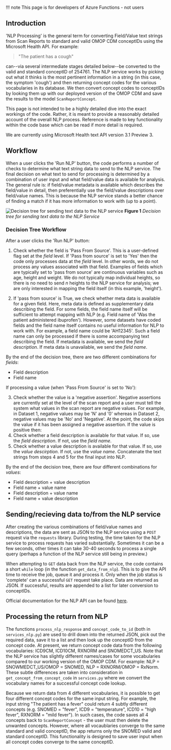 !!! note
    This page is for developers of Azure Functions - not users

## Introduction
'NLP Processing' is the general term for converting Field/Value text strings from Scan Reports to standard and valid OMOP CDM conceptIDs using the Microsoft Health API. For example:
> "The patient has a cough" 

can--via several intermediate stages detailed below--be converted to the valid and standard conceptID of 254761. The NLP service works by picking out what it thinks is the most pertinent information in a string (in this case, the symptom 'cough') and then returning concept codes for the various vocabularies in its database. We then convert concept codes to conceptIDs by looking them up with our deployed version of the OMOP CDM and save the results to the model `ScanReportConcept`.

This page is not intended to be a highly detailed dive into the exact workings of the code. Rather, it is meant to provide a reasonably detailed account of the overall NLP process. Reference is made to key functionality within the code base which can be read if more detail is required.

We are currently using Microsoft Health text API version 3.1 Preview 3.

## Workflow
When a user clicks the 'Run NLP' button, the code performs a number of checks to determine what text string data to send to the NLP service. The final decision on what text to send for processing is determined by a combination of user input and what field/value data is available for analysis. The general rule is: if field/value metadata is available which describes the field/value in detail, then preferentially use the field/value descriptions over field/value names. This is because the NLP service stands a better chance of finding a match if it has more information to work with (up to a point).

![Decision tree for sending text data to the NLP service](https://user-images.githubusercontent.com/27423094/119468717-9c219280-bd3e-11eb-9f18-de72e955bcee.png)
**Figure 1** *Decision tree for sending text data to the NLP Service*

### Decision Tree Workflow

After a user clicks the 'Run NLP' button:

1. Check whether the field is 'Pass From Source'. This is a user-defined flag set at the *field* level. If 'Pass from source' is set to 'Yes' then the code only processes data at the *field* level. In other words, we do not process any values associated with that field. Examples of fields which are typically set to 'pass from source' are continuous variables such as age, height and weight. We do not typically map individual heights, so there is no need to send *n* heights to the NLP service for analysis; we are only interested in mapping the field itself (in this example, 'height').

2. If 'pass from source' is True, we check whether meta data is available for a given field. Here, meta data is defined as supplementary data describing the field. For some fields, the field name itself will be sufficient to attempt mapping with NLP (e.g. Field name of 'Was the patient administered ibuprofen'). However, some datasets have coded fields and the field name itself contains no useful information for NLP to work with. For example, a field name could be 'AH12345'. Such a field name can only be processed if there is some accompanying text describing the field. If metadata is available, we send the *field description*. If meta data is unavailable, we send the *field name*.

By the end of the decision tree, there are two different combinations for *fields*:

- Field description
- Field name

If processing a value (when 'Pass From Source' is set to 'No'):

3. Check whether the value is a 'negative assertion'. Negative assertions are currently set at the level of the scan report and a user must tell the system what values in the scan report are negative values. For example, in Dataset 1, negative values may be 'N' and '0' whereas in Dataset 2, negative values may be 'No' and 'Negative'. At the point, the code skips the value if it has been assigned a negative assertion. If the value is positive then:
4. Check whether a field description is available for that value. If so, use the *field description*. If not, use the *field name*.
5. Check whether a value description is available for that value. If so, use the *value descirption*. If not, use the *value name*. Concatenate the text strings from steps 4 and 5 for the final input into NLP.

By the end of the decision tree, there are four different combinations for *values*:

- Field description + value description
- Field name + value name
- Field description + value name
- Field name + value description

## Sending/recieving data to/from the NLP service

After creating the various combinations of field/value names and descriptions, the data are sent as JSON to the NLP service using a `POST` request via the `requests` library. During testing, the time taken for the NLP service to process requests has varied substantially. Sometimes it can be a few seconds, other times it can take 30-40 seconds to process a single query (perhaps a function of the NLP service still being in preview.)

When attempting to `GET` data back from the NLP service, the code contains a short `while` loop (in the function `get_data_from_nlp`). This is to give the API time to receive the job, queue it and process it. Only when the job status is 'complete' can a successful `GET` request take place. Data are returned as JSON. If successful, results are appended to a list for later conversion to conceptIDs.

Official documentation for the NLP API can be found [here](https://westus2.dev.cognitive.microsoft.com/docs/services/TextAnalytics-v3-1-preview-3/operations/Health).

## Processing the return from NLP
The functions `process_nlp_response` and `concept_code_to_id` (both in `services_nlp.py`) are used to drill down into the returned JSON, pick out the required data, save it to a list and then look up the conceptID from the concept code. At present, we return concept code data from the following vocabularies: ICD9CM, ICD10CM, RXNORM and SNOMEDCT_US. Note that the NLP service has slightly different names/cases for some vocabularies compared to our working version of the OMOP CDM. For example: NLP = SNOWMEDCT_US/OMOP = SNOMED, NLP = RXNORM/OMOP = RxNorm. These subtle differences are taken into consideration in `get_concept_from_concept_code` in `services.py` where we convert the vocabulary names for a successful concept code lookup.

Because we return data from 4 different vocabularies, it is possible to get four different concept codes for the same input string. For example, the input string "The patient has a fever" could return 4 subtly different concepts (e.g. SNOMED = "fever", ICD9 = "temperature", ICD10 = "high fever", RXNORM = "mild fever"). In such cases, the code saves all 4 concepts back to `ScanReportConcept` - the user must then delete the unwanted concepts. However, where all vocaublaries converge to the same standard and valid conceptID, the app returns only the SNOMED valid and standard conceptID. This functionality is designed to save user input when all concept codes converge to the same conceptID.
